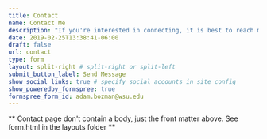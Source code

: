 ```yaml
---
title: Contact
name: Contact Me
description: "If you're interested in connecting, it is best to reach me through the university or other socials.  Should you have any immediate inquiries, I've included a **contact** form here. Be sure to include your email address, and I'll get back to you as soon as I can!"
date: 2019-02-25T13:38:41-06:00
draft: false
url: contact
type: form
layout: split-right # split-right or split-left
submit_button_label: Send Message
show_social_links: true # specify social accounts in site config
show_poweredby_formspree: true
formspree_form_id: adam.bozman@wsu.edu
---
```


** Contact page don't contain a body, just the front matter above.
See form.html in the layouts folder **
